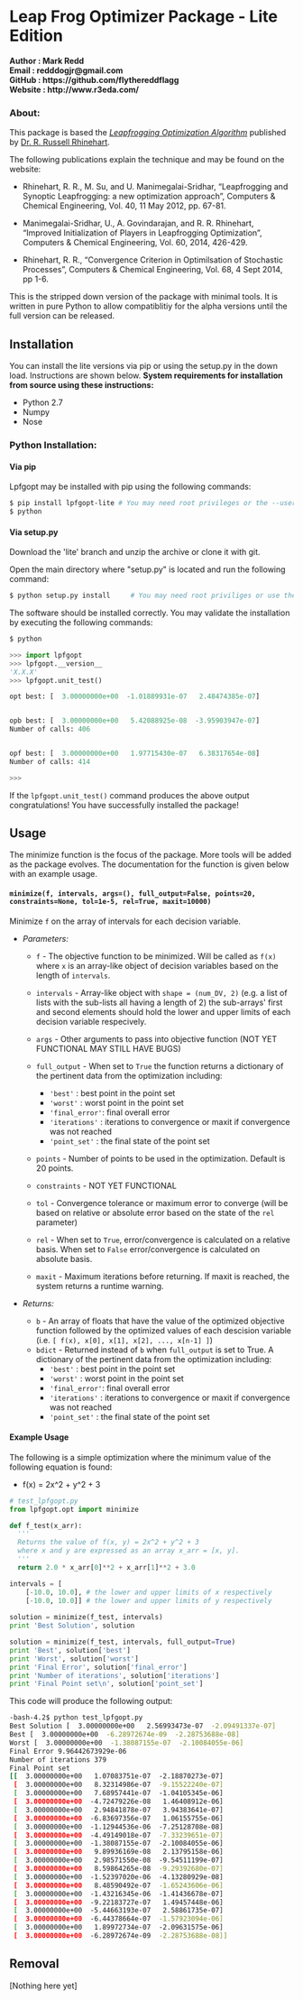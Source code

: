 # Leap Frog Optimizer Package - Lite Edition

<b> 
Author  : Mark Redd  <br/>
Email   : redddogjr@gmail.com <br/>
GitHub  : https://github.com/flythereddflagg <br/>
Website : http://www.r3eda.com/ </b>

### About:

This package is based the 
<em><a href="http://www.r3eda.com/leapfrogging-optimization-algorithm/">Leapfrogging Optimization 
Algorithm</a></em>
published by 
<a href="http://www.r3eda.com/about-russ/">Dr. R. Russell Rhinehart</a>.

The following publications explain the technique and may be found on the website:

  - Rhinehart, R. R., M. Su, and U. Manimegalai-Sridhar,
    “Leapfrogging and Synoptic Leapfrogging: a new optimization approach”,
    Computers & Chemical Engineering, Vol. 40, 11 May 2012, pp. 67-81.

  - Manimegalai-Sridhar, U., A. Govindarajan, and R. R. Rhinehart,
    “Improved Initialization of Players in Leapfrogging Optimization”,
    Computers & Chemical Engineering, Vol. 60, 2014, 426-429.

  - Rhinehart, R. R.,
    “Convergence Criterion in Optimilsation of Stochastic Processes”,
    Computers & Chemical Engineering, Vol. 68, 4 Sept 2014, pp 1-6.

This is the stripped down version of the package with minimal tools. It is written in pure Python to allow compatiblitiy
for the alpha versions until the full version can be released.

## Installation 

You can install the lite versions via pip or using the setup.py in the down load. Instructions are shown below.
**System requirements for installation from source using these instructions:**
 - Python 2.7
 - Numpy
 - Nose

### Python Installation:

#### Via pip

Lpfgopt may be installed with pip using the following commands:
```bash
$ pip install lpfgopt-lite # You may need root privileges or the --user tag
$ python
```

#### Via setup.py
Download the 'lite' branch and unzip the archive or clone it with git.

Open the main directory where "setup.py" is located and run the following command:
```bash
$ python setup.py install     # You may need root priviliges or use the --user tag
```
The software should be installed correctly. You may validate the installation by executing the following commands:
```bash
$ python
```
```python
>>> import lpfgopt
>>> lpfgopt.__version__
'X.X.X'
>>> lpfgopt.unit_test()

opt best: [  3.00000000e+00  -1.01889931e-07   2.48474385e-07]


opb best: [  3.00000000e+00   5.42088925e-08  -3.95903947e-07]
Number of calls: 406


opf best: [  3.00000000e+00   1.97715430e-07   6.38317654e-08]
Number of calls: 414

>>>
```
If the `lpfgopt.unit_test()` command produces the above output congratulations! You have successfully installed the package!

## Usage
The minimize function is the focus of the package. More tools will be added as the package evolves. The documentation for 
the function is given below with an example usage.

#### `minimize(f, intervals, args=(), full_output=False, points=20, constraints=None, tol=1e-5, rel=True, maxit=10000)`
Minimize `f` on the array of intervals for each decision variable.

* *Parameters:*  
  - `f`           - The objective function to be minimized. Will be called as `f(x)` where `x` is an array-like object of decision variables based on the length of `intervals`.
  - `intervals`   - Array-like object with `shape = (num_DV, 2)` (e.g. a list of lists with the sub-lists all having a length of 2)
                  the sub-arrays' first and second elements should hold the lower and upper limits of each decision variable respecively.
  - `args`        - Other arguments to pass into objective function (NOT YET FUNCTIONAL MAY STILL HAVE BUGS)
  - `full_output` - When set to `True` the function returns a dictionary of the
                  pertinent data from the optimization including:

    * `'best'`       : best point in the point set
    * `'worst'`      : worst point in the point set
    * `'final_error'`: final overall error
    * `'iterations'` : iterations to convergence or maxit if convergence was not reached
    * `'point_set'`  : the final state of the point set

  - `points`      - Number of points to be used in the optimization. Default is 20 points.
  - `constraints` - NOT YET FUNCTIONAL
  - `tol`         - Convergence tolerance or maximum error to converge (will be based on relative or absolute error 
                  based on the state of the `rel` parameter)
  - `rel`         - When set to `True`, error/convergence is calculated on a relative basis. When set to `False` 
                  error/convergence is calculated on absolute basis.
  - `maxit`       - Maximum iterations before returning. If maxit is reached, the system returns a runtime warning.

* *Returns:*  
  - `b`           - An array of floats that have the value of the optimized objective function followed by the optimized 
  values of each descision variable (i.e. `[ f(x), x[0], x[1], x[2], ..., x[n-1] ]`)
  - `bdict`       - Returned instead of `b` when `full_output` is set to True. A dictionary of the 
  pertinent data from the optimization including:
    * `'best'`       : best point in the point set
    * `'worst'`      : worst point in the point set
    * `'final_error'`: final overall error
    * `'iterations'` : iterations to convergence or maxit if convergence was not reached
    * `'point_set'`  : the final state of the point set 
#### Example Usage
The following is a simple optimization where the minimum value of the following equation is found:  
 - f(x) = 2x^2 + y^2 + 3
```python
# test_lpfgopt.py
from lpfgopt.opt import minimize

def f_test(x_arr):
  '''
  Returns the value of f(x, y) = 2x^2 + y^2 + 3
  where x and y are expressed as an array x_arr = [x, y]. 
  '''
  return 2.0 * x_arr[0]**2 + x_arr[1]**2 + 3.0

intervals = [
    [-10.0, 10.0], # the lower and upper limits of x respectively
    [-10.0, 10.0]] # the lower and upper limits of y respectively
    
solution = minimize(f_test, intervals)
print 'Best Solution', solution

solution = minimize(f_test, intervals, full_output=True)
print 'Best', solution['best']
print 'Worst', solution['worst']
print 'Final Error', solution['final_error']
print 'Number of iterations', solution['iterations']
print 'Final Point set\n', solution['point_set']
```
This code will produce the following output:
```bash
-bash-4.2$ python test_lpfgopt.py
Best Solution [  3.00000000e+00   2.56993473e-07  -2.09491337e-07]
Best [  3.00000000e+00  -6.28972674e-09  -2.28753688e-08]
Worst [  3.00000000e+00  -1.38087155e-07  -2.10084055e-06]
Final Error 9.96442673929e-06
Number of iterations 379
Final Point set
[[  3.00000000e+00   1.07083751e-07  -2.18870273e-07]
 [  3.00000000e+00   8.32314986e-07  -9.15522240e-07]
 [  3.00000000e+00   7.68957441e-07  -1.04105345e-06]
 [  3.00000000e+00  -4.72479226e-08   1.46408912e-06]
 [  3.00000000e+00   2.94841878e-07   3.94383641e-07]
 [  3.00000000e+00  -6.83697356e-07   1.06155755e-06]
 [  3.00000000e+00  -1.12944536e-06  -7.25128708e-08]
 [  3.00000000e+00  -4.49149018e-07  -7.33239651e-07]
 [  3.00000000e+00  -1.38087155e-07  -2.10084055e-06]
 [  3.00000000e+00   9.89936169e-08   2.13795158e-06]
 [  3.00000000e+00   2.98571550e-08  -9.54511199e-07]
 [  3.00000000e+00   8.59864265e-08  -9.29392680e-07]
 [  3.00000000e+00  -1.52397020e-06  -4.13280929e-08]
 [  3.00000000e+00   8.48590492e-07  -1.65243606e-06]
 [  3.00000000e+00  -1.43216345e-06  -1.41436678e-07]
 [  3.00000000e+00  -9.22183727e-07   1.49457448e-06]
 [  3.00000000e+00  -5.44663193e-07   2.58861735e-07]
 [  3.00000000e+00  -6.44378664e-07  -1.57923094e-06]
 [  3.00000000e+00   1.89972734e-07  -2.09631575e-06]
 [  3.00000000e+00  -6.28972674e-09  -2.28753688e-08]]
```
## Removal
[Nothing here yet]
